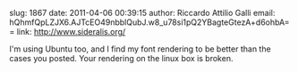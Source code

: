 slug:    1867
date:    2011-04-06 00:39:15
author:  Riccardo Attilio Galli
email:   hQhmfQpLZJX6.AJTcEO49nbblQubJ.w8_u78si1pQ2YBagteGtezA+d6ohbA==
link:     http://www.sideralis.org/

I'm using Ubuntu too, and I find my font rendering to be better than
the cases you posted.  Your rendering on the linux box is broken.
